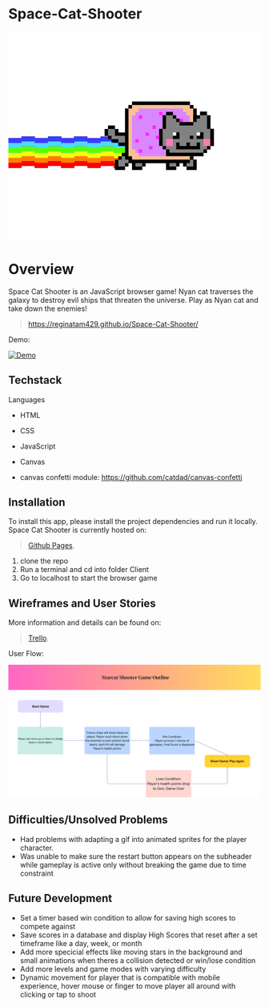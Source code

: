 # Space-Cat-Shooter

![](/images/player.gif)
# Overview

Space Cat Shooter is an JavaScript browser game! Nyan cat traverses the galaxy to destroy evil ships that threaten the universe. Play as Nyan cat and take down the enemies!

> https://reginatam429.github.io/Space-Cat-Shooter/

Demo:

[![Demo](https://img.youtube.com/vi/7WNKHZXzlPg/maxresdefault.jpg)](https://www.youtube.com/watch?v=7WNKHZXzlPg)


## Techstack

Languages
- HTML
- CSS
- JavaScript 

- Canvas
- canvas confetti module: https://github.com/catdad/canvas-confetti

## Installation
To install this app, please install the project dependencies and run it locally. Space Cat Shooter is currently hosted on: 
> [Github Pages](https://reginatam429.github.io/Space-Cat-Shooter/).

1. clone the repo
2. Run a terminal and cd into folder Client
3. Go to localhost to start the browser game


## Wireframes and User Stories

More information and details can be found on: 
> [Trello](https://trello.com/b/c5wusxDU/starship-shooter-game).

User Flow:

![User Flow](/images/userflow.png)


## Difficulties/Unsolved Problems
- Had problems with adapting a gif into animated sprites for the player character.
- Was unable to make sure the restart button appears on the subheader while gameplay is active only without breaking the game due to time constraint 

## Future Development

- Set a timer based win condition to allow for saving high scores to compete against
- Save scores in a database and display High Scores that reset after a set timeframe like a day, week, or month
- Add more specicial effects like moving stars in the background and small animations when theres a collision detected or win/lose condition 
- Add more levels and game modes with varying difficulty 
- Dynamic movement for player that is compatible with mobile experience, hover mouse or finger to move player all around with clicking or tap to shoot